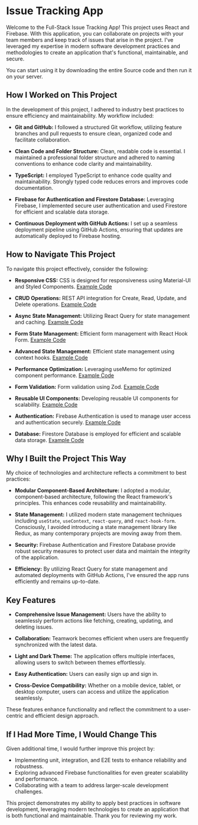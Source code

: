 # Issue Tracking App

Welcome to the Full-Stack Issue Tracking App! This project uses React and Firebase. With this application, you can collaborate on projects with your team members and keep track of issues that arise in the project. I've leveraged my expertise in modern software development practices and methodologies to create an application that's functional, maintainable, and secure.

You can start using it by downloading the entire Source code and then run it on your server.


## How I Worked on This Project

In the development of this project, I adhered to industry best practices to ensure efficiency and maintainability. My workflow included:

- **Git and GitHub:** I followed a structured Git workflow, utilizing feature branches and pull requests to ensure clean, organized code and facilitate collaboration.
    
- **Clean Code and Folder Structure:** Clean, readable code is essential. I maintained a professional folder structure and adhered to naming conventions to enhance code clarity and maintainability.
    
- **TypeScript:** I employed TypeScript to enhance code quality and maintainability. Strongly typed code reduces errors and improves code documentation.
    
- **Firebase for Authentication and Firestore Database:** Leveraging Firebase, I implemented secure user authentication and used Firestore for efficient and scalable data storage.
    
- **Continuous Deployment with GitHub Actions:** I set up a seamless deployment pipeline using GitHub Actions, ensuring that updates are automatically deployed to Firebase hosting.
    

## How to Navigate This Project

To navigate this project effectively, consider the following:

- **Responsive CSS:** CSS is designed for responsiveness using Material-UI and Styled Components. [Example Code](https://github.com/neuralchemist/issue-tracker-ts/blob/main/src/features/Home/components/IssueCard/styles.ts)
    
- **CRUD Operations:** REST API integration for Create, Read, Update, and Delete operations. [Example Code](https://github.com/neuralchemist/issue-tracker-ts/blob/main/src/entities/issue/api/index.ts)
    
- **Async State Management:** Utilizing React Query for state management and caching. [Example Code](https://github.com/neuralchemist/issue-tracker-ts/blob/main/src/entities/issue/hooks/useUpdateIssue.ts)
    
- **Form State Management:** Efficient form management with React Hook Form. [Example Code](https://github.com/neuralchemist/issue-tracker-ts/blob/main/src/features/Issues/components/IssueForm/index.tsx)
    
- **Advanced State Management:** Efficient state management using context hooks. [Example Code](https://github.com/neuralchemist/issue-tracker-ts/blob/main/src/entities/auth/context/index.tsx)
    
- **Performance Optimization:** Leveraging useMemo for optimized component performance. [Example Code](https://github.com/neuralchemist/issue-tracker-ts/blob/main/src/common/context/ThemeProviderCustom.tsx)
    
- **Form Validation:** Form validation using Zod. [Example Code](https://github.com/neuralchemist/issue-tracker-ts/blob/main/src/entities/issue/validators/index.ts)
    
- **Reusable UI Components:** Developing reusable UI components for scalability. [Example Code](https://github.com/neuralchemist/issue-tracker-ts/blob/main/src/common/components/SelectFieldCustom/index.tsx)
    
- **Authentication:** Firebase Authentication is used to manage user access and authentication securely. [Example Code](https://github.com/neuralchemist/issue-tracker-ts/blob/main/src/entities/auth/api/index.ts)
    
- **Database:** Firestore Database is employed for efficient and scalable data storage. [Example Code](https://github.com/neuralchemist/issue-tracker-ts/blob/main/src/entities/user/api/index.ts)
    

## Why I Built the Project This Way

My choice of technologies and architecture reflects a commitment to best practices:

- **Modular Component-Based Architecture:** I adopted a modular, component-based architecture, following the React framework's principles. This enhances code reusability and maintainability.
    
- **State Management:** I utilized modern state management techniques including `useState`, `useContext`, `react-query`, and `react-hook-form`. Consciously, I avoided introducing a state management library like Redux, as many contemporary projects are moving away from them.
    
- **Security:** Firebase Authentication and Firestore Database provide robust security measures to protect user data and maintain the integrity of the application.
    
- **Efficiency:** By utilizing React Query for state management and automated deployments with GitHub Actions, I've ensured the app runs efficiently and remains up-to-date.
    

## Key Features

- **Comprehensive Issue Management:** Users have the ability to seamlessly perform actions like fetching, creating, updating, and deleting issues.
    
- **Collaboration:** Teamwork becomes efficient when users are frequently synchronized with the latest data.
    
- **Light and Dark Theme:** The application offers multiple interfaces, allowing users to switch between themes effortlessly.
    
- **Easy Authentication:** Users can easily sign up and sign in.
    
- **Cross-Device Compatibility:** Whether on a mobile device, tablet, or desktop computer, users can access and utilize the application seamlessly.
    

These features enhance functionality and reflect the commitment to a user-centric and efficient design approach.

## If I Had More Time, I Would Change This

Given additional time, I would further improve this project by:

- Implementing unit, integration, and E2E tests to enhance reliability and robustness.
- Exploring advanced Firebase functionalities for even greater scalability and performance.
- Collaborating with a team to address larger-scale development challenges.

This project demonstrates my ability to apply best practices in software development, leveraging modern technologies to create an application that is both functional and maintainable. 
Thank you for reviewing my work.